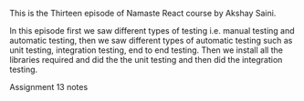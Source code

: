 This is the Thirteen episode of Namaste React course by Akshay Saini.

In this episode first we saw different types of testing i.e. manual testing and automatic testing, then we saw different types of automatic testing such as unit testing, integration testing, end to end testing. Then we install all the libraries required and did the the unit testing and then did the integration testing.

Assignment 13
notes
